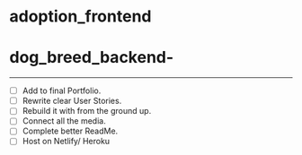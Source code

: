 # adoption_frontend
# dog_breed_backend-

____________________________________________________________________________________________________________________________________________________________________________________________________________________________________________________________


- [ ] Add to final Portfolio.
- [ ] Rewrite clear User Stories.
- [ ] Rebuild it with from the ground up.
- [ ] Connect all the media.
- [ ] Complete better ReadMe.
- [ ] Host on Netlify/ Heroku
